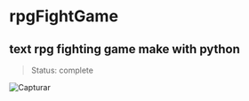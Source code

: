 # rpgFightGame
## text rpg fighting game make with python

> Status: complete

![Capturar](https://user-images.githubusercontent.com/92328683/148701280-3aa5dedb-8eb9-4094-8c42-7e8d137597df.PNG)
